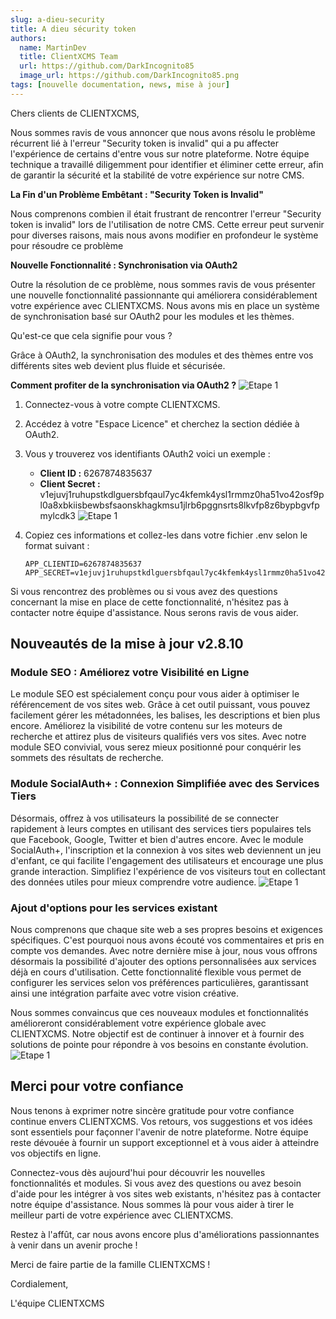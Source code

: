 ```yaml
---
slug: a-dieu-security
title: A dieu sécurity token
authors:
  name: MartinDev
  title: ClientXCMS Team
  url: https://github.com/DarkIncognito85
  image_url: https://github.com/DarkIncognito85.png
tags: [nouvelle documentation, news, mise à jour]
---
```


Chers clients de CLIENTXCMS,

Nous sommes ravis de vous annoncer que nous avons résolu le problème récurrent lié à l'erreur "Security token is invalid" qui a pu affecter l'expérience de certains d'entre vous sur notre plateforme. Notre équipe technique a travaillé diligemment pour identifier et éliminer cette erreur, afin de garantir la sécurité et la stabilité de votre expérience sur notre CMS.

**La Fin d'un Problème Embêtant : "Security Token is Invalid"**

Nous comprenons combien il était frustrant de rencontrer l'erreur "Security token is invalid" lors de l'utilisation de notre CMS. Cette erreur peut survenir pour diverses raisons, mais nous avons modifier en profondeur le système pour résoudre ce problème

**Nouvelle Fonctionnalité : Synchronisation via OAuth2**

Outre la résolution de ce problème, nous sommes ravis de vous présenter une nouvelle fonctionnalité passionnante qui améliorera considérablement votre expérience avec CLIENTXCMS. Nous avons mis en place un système de synchronisation basé sur OAuth2 pour les modules et les thèmes.

Qu'est-ce que cela signifie pour vous ?

Grâce à OAuth2, la synchronisation des modules et des thèmes entre vos différents sites web devient plus fluide et sécurisée.

**Comment profiter de la synchronisation via OAuth2 ?**
![Etape 1](https://media.discordapp.net/attachments/475073153509490689/1135136801137377330/image.png?width=1766&height=1008)
1. Connectez-vous à votre compte CLIENTXCMS.
2. Accédez à votre "Espace Licence" et cherchez la section dédiée à OAuth2.
3. Vous y trouverez vos identifiants OAuth2 voici un exemple :
   - **Client ID :** 6267874835637
   - **Client Secret :** v1ejuvj1ruhupstkdlguersbfqaul7yc4kfemk4ysl1rmmz0ha51vo42osf9pl0a8xbkiisbewbsfsaonskhagkmsu1jlrb6pggnsrts8lkvfp8z6bypbgvfpmylcdk3
![Etape 1](/img/tutorial/step3.png)

4. Copiez ces informations et collez-les dans votre fichier .env selon le format suivant :
   ```
   APP_CLIENTID=6267874835637
   APP_SECRET=v1ejuvj1ruhupstkdlguersbfqaul7yc4kfemk4ysl1rmmz0ha51vo42osf9pl0a8xbkiisbewbsfsaonskhagkmsu1jlrb6pggnsrts8lkvfp8z6bypbgvfpmylcdk3
   ```

Si vous rencontrez des problèmes ou si vous avez des questions concernant la mise en place de cette fonctionnalité, n'hésitez pas à contacter notre équipe d'assistance. Nous serons ravis de vous aider.
## Nouveautés de la mise à jour v2.8.10

### Module SEO : Améliorez votre Visibilité en Ligne

Le module SEO est spécialement conçu pour vous aider à optimiser le référencement de vos sites web. Grâce à cet outil puissant, vous pouvez facilement gérer les métadonnées, les balises, les descriptions et bien plus encore. Améliorez la visibilité de votre contenu sur les moteurs de recherche et attirez plus de visiteurs qualifiés vers vos sites. Avec notre module SEO convivial, vous serez mieux positionné pour conquérir les sommets des résultats de recherche.

### Module SocialAuth+ : Connexion Simplifiée avec des Services Tiers ###

Désormais, offrez à vos utilisateurs la possibilité de se connecter rapidement à leurs comptes en utilisant des services tiers populaires tels que Facebook, Google, Twitter et bien d'autres encore. Avec le module SocialAuth+, l'inscription et la connexion à vos sites web deviennent un jeu d'enfant, ce qui facilite l'engagement des utilisateurs et encourage une plus grande interaction. Simplifiez l'expérience de vos visiteurs tout en collectant des données utiles pour mieux comprendre votre audience.
![Etape 1](/img/tutorial/step5.png)

### Ajout d'options pour les services existant 

Nous comprenons que chaque site web a ses propres besoins et exigences spécifiques. C'est pourquoi nous avons écouté vos commentaires et pris en compte vos demandes. Avec notre dernière mise à jour, nous vous offrons désormais la possibilité d'ajouter des options personnalisées aux services déjà en cours d'utilisation. Cette fonctionnalité flexible vous permet de configurer les services selon vos préférences particulières, garantissant ainsi une intégration parfaite avec votre vision créative.

Nous sommes convaincus que ces nouveaux modules et fonctionnalités amélioreront considérablement votre expérience globale avec CLIENTXCMS. Notre objectif est de continuer à innover et à fournir des solutions de pointe pour répondre à vos besoins en constante évolution.
![Etape 1](/img/tutorial/step4.png)

## Merci pour votre confiance

Nous tenons à exprimer notre sincère gratitude pour votre confiance continue envers CLIENTXCMS. Vos retours, vos suggestions et vos idées sont essentiels pour façonner l'avenir de notre plateforme. Notre équipe reste dévouée à fournir un support exceptionnel et à vous aider à atteindre vos objectifs en ligne.

Connectez-vous dès aujourd'hui pour découvrir les nouvelles fonctionnalités et modules. Si vous avez des questions ou avez besoin d'aide pour les intégrer à vos sites web existants, n'hésitez pas à contacter notre équipe d'assistance. Nous sommes là pour vous aider à tirer le meilleur parti de votre expérience avec CLIENTXCMS.

Restez à l'affût, car nous avons encore plus d'améliorations passionnantes à venir dans un avenir proche !

Merci de faire partie de la famille CLIENTXCMS !

Cordialement,

L'équipe CLIENTXCMS